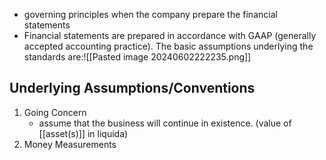 - governing principles when the company prepare the financial statements
- Financial statements are prepared in accordance with GAAP (generally accepted accounting practice). The basic assumptions underlying the standards are:![[Pasted image 20240602222235.png]]
## Underlying Assumptions/Conventions
1. Going Concern
	- assume that the business will continue in existence. (value of [[asset(s)]] in liquida)
2. Money Measurements